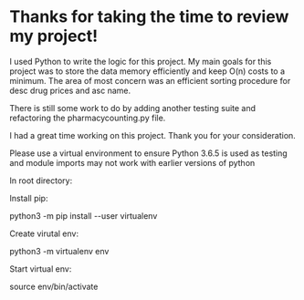 # Thanks for taking the time to review my project!

I used Python to write the logic for this project. 
My main goals for this project was to store the data memory efficiently and keep O(n) costs to a minimum.
The area of most concern was an efficient sorting procedure for desc drug prices and asc name.

There is still some work to do by adding another testing suite and refactoring the pharmacycounting.py file.

I had a great time working on this project.  Thank you for your consideration.

Please use a virtual environment to ensure Python 3.6.5 is used as testing
and module imports may not work with earlier versions of python

In root directory:

Install pip:

python3 -m pip install --user virtualenv

Create virutal env:

python3 -m virtualenv env

Start virtual env:

source env/bin/activate


